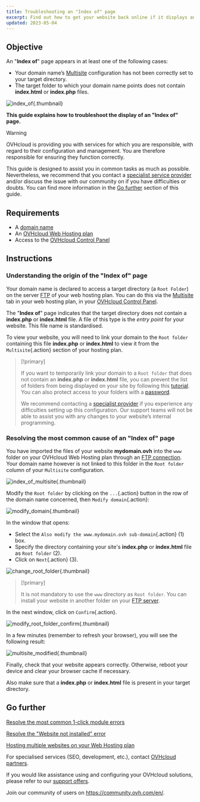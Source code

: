 ```yaml
---
title: Troubleshooting an "Index of" page
excerpt: Find out how to get your website back online if it displays an "Index of" page
updated: 2023-05-04
---
```


## Objective

An "**Index of**" page appears in at least one of the following cases:

- Your domain name’s [Multisite](multisites_configure_multisite1.) configuration has not been correctly set to your target directory.
- The target folder to which your domain name points does not contain **index.html** or **index.php** files.

![index_of](index-of.png){.thumbnail}

**This guide explains how to troubleshoot the display of an "Index of" page.**

> [!warning]
> OVHcloud is providing you with services for which you are responsible, with regard to their configuration and management. You are therefore responsible for ensuring they function correctly.
>
>This guide is designed to assist you in common tasks as much as possible. Nevertheless, we recommend that you contact a [specialist service provider](partner.) and/or discuss the issue with our community on if you have difficulties or doubts. You can find more information in the [Go further](diagnostic-index-of_#go-further.) section of this guide.
>

## Requirements

- A [domain name](domains.)
- An [OVHcloud Web Hosting plan](hosting.)
- Access to the [OVHcloud Control Panel](manager.)

## Instructions

### Understanding the origin of the "Index of" page

Your domain name is declared to access a target directory (a `Root Folder`) on the server [FTP](ftp_connection1.) of your web hosting plan. You can do this via the [Multisite](multisites_configure_multisite1.) tab in your web hosting plan, in your [OVHcloud Control Panel](manager.).

The "**Index of**" page indicates that the target directory does not contain a **index.php** or **index.html** file. A file of this type is the *entry point* for your website. This file name is standardised.

To view your website, you will need to link your domain to the `Root folder` containing this file **index.php** or **index.html** to view it from the `Multisite`{.action} section of your hosting plan.

> [!primary]
>
> If you want to temporarily link your domain to a `Root folder` that does not contain an **index.php** or **index.html** file, you can prevent the list of folders from being displayed on your site by following this [tutorial](htaccess_what_else_can_you_do#prevent-the-content-of-a-directory-from-being-listed.). You can also protect access to your folders with a [password](htaccess_protect_directory_by_password1.).
>
> We recommend contacting a [specialist provider](partner.) if you experience any difficulties setting up this configuration. Our support teams will not be able to assist you with any changes to your website’s internal programming.

### Resolving the most common cause of an "Index of" page

You have imported the files of your website **mydomain.ovh** into the `www` folder on your OVHcloud Web Hosting plan through an [FTP connection](ftp_connection1.). Your domain name however is not linked to this folder in the `Root folder` column of your `Multisite` configuration.

![index_of_multisite](root-folders-empty.png){.thumbnail}

Modify the `Root folder` by clicking on the `...`{.action} button in the row of the domain name concerned, then `Modify domain`{.action}:

![modify_domain](modify-domain.png){.thumbnail}

In the window that opens:

- Select the `Also modify the www.mydomain.ovh sub-domain`{.action} (1) box.
- Specify the directory containing your site's **index.php** or **index.html** file as `Root folder` (2).
- Click on `Next`{.action} (3).

![change_root_folder](change-root-folder-step-1.png){.thumbnail}

> [!primary]
>
> It is not mandatory to use the `www` directory as `Root folder`. You can install your website in another folder on your [FTP server](ftp_connection1.).
>

In the next window, click on `Confirm`{.action}.

![modify_root_folder_confirm](change-root-folder-step-2.png){.thumbnail}

In a few minutes (remember to refresh your browser), you will see the following result: 

![multisite_modified](root-folders-full-www.png){.thumbnail}

Finally, check that your website appears correctly. Otherwise, reboot your device and clear your browser cache if necessary.

Also make sure that a **index.php** or **index.html** file is present in your target directory.

## Go further <a name="go-further"></a>

[Resolve the most common 1-click module errors](diagnostic_errors_module1clic1.)

[Resolve the "Website not installed" error](multisites_website_not_installed1.)

[Hosting multiple websites on your Web Hosting plan](multisites_configure_multisite1.)

For specialised services (SEO, development, etc.), contact [OVHcloud partners](partner.).

If you would like assistance using and configuring your OVHcloud solutions, please refer to our [support offers](support.).

Join our community of users on <https://community.ovh.com/en/>.